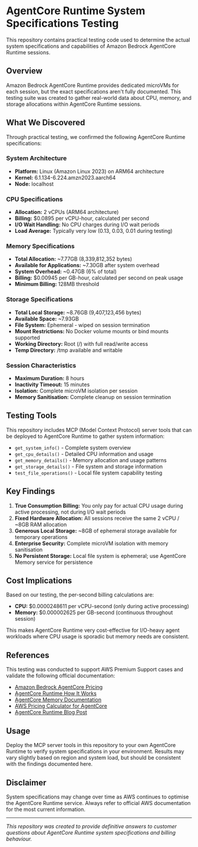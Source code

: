 # AgentCore Runtime System Specifications Testing

This repository contains practical testing code used to determine the actual system specifications and capabilities of Amazon Bedrock AgentCore Runtime sessions.

## Overview

Amazon Bedrock AgentCore Runtime provides dedicated microVMs for each session, but the exact specifications aren't fully documented. This testing suite was created to gather real-world data about CPU, memory, and storage allocations within AgentCore Runtime sessions.

## What We Discovered

Through practical testing, we confirmed the following AgentCore Runtime specifications:

### System Architecture
- **Platform:** Linux (Amazon Linux 2023) on ARM64 architecture
- **Kernel:** 6.1.134-6.224.amzn2023.aarch64
- **Node:** localhost

### CPU Specifications
- **Allocation:** 2 vCPUs (ARM64 architecture)
- **Billing:** $0.0895 per vCPU-hour, calculated per second
- **I/O Wait Handling:** No CPU charges during I/O wait periods
- **Load Average:** Typically very low (0.13, 0.03, 0.01 during testing)

### Memory Specifications
- **Total Allocation:** ~7.77GB (8,339,812,352 bytes)
- **Available for Applications:** ~7.30GB after system overhead
- **System Overhead:** ~0.47GB (6% of total)
- **Billing:** $0.00945 per GB-hour, calculated per second on peak usage
- **Minimum Billing:** 128MB threshold

### Storage Specifications
- **Total Local Storage:** ~8.76GB (9,407,123,456 bytes)
- **Available Space:** ~7.93GB
- **File System:** Ephemeral - wiped on session termination
- **Mount Restrictions:** No Docker volume mounts or bind mounts supported
- **Working Directory:** Root (/) with full read/write access
- **Temp Directory:** /tmp available and writable

### Session Characteristics
- **Maximum Duration:** 8 hours
- **Inactivity Timeout:** 15 minutes
- **Isolation:** Complete microVM isolation per session
- **Memory Sanitisation:** Complete cleanup on session termination

## Testing Tools

This repository includes MCP (Model Context Protocol) server tools that can be deployed to AgentCore Runtime to gather system information:

- `get_system_info()` - Complete system overview
- `get_cpu_details()` - Detailed CPU information and usage
- `get_memory_details()` - Memory allocation and usage patterns
- `get_storage_details()` - File system and storage information
- `test_file_operations()` - Local file system capability testing

## Key Findings

1. **True Consumption Billing:** You only pay for actual CPU usage during active processing, not during I/O wait periods
2. **Fixed Hardware Allocation:** All sessions receive the same 2 vCPU / ~8GB RAM allocation
3. **Generous Local Storage:** ~8GB of ephemeral storage available for temporary operations
4. **Enterprise Security:** Complete microVM isolation with memory sanitisation
5. **No Persistent Storage:** Local file system is ephemeral; use AgentCore Memory service for persistence

## Cost Implications

Based on our testing, the per-second billing calculations are:
- **CPU:** $0.0000248611 per vCPU-second (only during active processing)
- **Memory:** $0.000002625 per GB-second (continuous throughout session)

This makes AgentCore Runtime very cost-effective for I/O-heavy agent workloads where CPU usage is sporadic but memory needs are consistent.

## References

This testing was conducted to support AWS Premium Support cases and validate the following official documentation:

- [Amazon Bedrock AgentCore Pricing](https://aws.amazon.com/bedrock/agentcore/pricing/)
- [AgentCore Runtime How It Works](https://docs.aws.amazon.com/bedrock-agentcore/latest/devguide/runtime-how-it-works.html)
- [AgentCore Memory Documentation](https://docs.aws.amazon.com/bedrock-agentcore/latest/devguide/memory.html)
- [AWS Pricing Calculator for AgentCore](https://calculator.aws/#/createCalculator/bedrockagentcore)
- [AgentCore Runtime Blog Post](https://aws.amazon.com/blogs/machine-learning/securely-launch-and-scale-your-agents-and-tools-on-amazon-bedrock-agentcore-runtime/)

## Usage

Deploy the MCP server tools in this repository to your own AgentCore Runtime to verify system specifications in your environment. Results may vary slightly based on region and system load, but should be consistent with the findings documented here.

## Disclaimer

System specifications may change over time as AWS continues to optimise the AgentCore Runtime service. Always refer to official AWS documentation for the most current information.

---

*This repository was created to provide definitive answers to customer questions about AgentCore Runtime system specifications and billing behaviour.*
